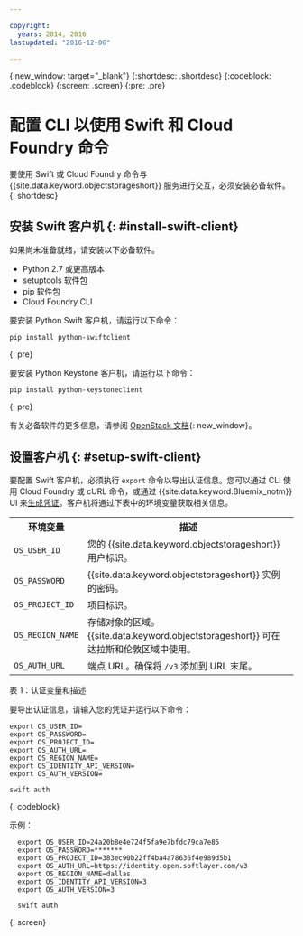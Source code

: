 ```yaml
---

copyright:
  years: 2014, 2016
lastupdated: "2016-12-06"

---
```


{:new_window: target="_blank"}
{:shortdesc: .shortdesc}
{:codeblock: .codeblock}
{:screen: .screen}
{:pre: .pre}

# 配置 CLI 以使用 Swift 和 Cloud Foundry 命令

要使用 Swift 或 Cloud Foundry 命令与 {{site.data.keyword.objectstorageshort}} 服务进行交互，必须安装必备软件。
{: shortdesc}


## 安装 Swift 客户机 {: #install-swift-client}

如果尚未准备就绪，请安装以下必备软件。
* Python 2.7 或更高版本
* setuptools 软件包
* pip 软件包
* Cloud Foundry CLI


要安装 Python Swift 客户机，请运行以下命令：
```
pip install python-swiftclient
```
{: pre}

要安装 Python Keystone 客户机，请运行以下命令：
```
pip install python-keystoneclient
```
{: pre}

有关必备软件的更多信息，请参阅 [OpenStack 文档](http://docs.openstack.org/user-guide/common/cli_install_openstack_command_line_clients.html#install-the-prerequisite-software){: new_window}。


## 设置客户机 {: #setup-swift-client}

要配置 Swift 客户机，必须执行 `export` 命令以导出认证信息。您可以通过 CLI 使用 Cloud Foundry 或 cURL 命令，或通过 {{site.data.keyword.Bluemix_notm}} UI 来[生成凭证](/docs/services/ObjectStorage/os_credentials.html)。客户机将通过下表中的环境变量获取相关信息。


<table>
  <tr>
    <th> 环境变量</th>
    <th> 描述</th>
  </tr>
  <tr>
    <td> <code>OS_USER_ID</code> </td>
    <td> 您的 {{site.data.keyword.objectstorageshort}} 用户标识。</td>
  </tr>
  <tr>
    <td> <code>OS_PASSWORD</code> </td>
    <td> {{site.data.keyword.objectstorageshort}} 实例的密码。</td>
  </tr>
  <tr>
    <td> <code>OS_PROJECT_ID</code> </td>
    <td> 项目标识。</td>
  </tr>
  <tr>
    <td> <code>OS_REGION_NAME</code> </td>
    <td> 存储对象的区域。{{site.data.keyword.objectstorageshort}} 可在达拉斯和伦敦区域中使用。</td>
  </tr>
  <tr>
    <td> <code>OS_AUTH_URL</code> </td>
    <td> 端点 URL。确保将 <code>/v3</code> 添加到 URL 末尾。</td>
  </tr>
</table>

表 1：认证变量和描述


要导出认证信息，请输入您的凭证并运行以下命令：
```
export OS_USER_ID=
export OS_PASSWORD=
export OS_PROJECT_ID=
export OS_AUTH_URL=
export OS_REGION_NAME=
export OS_IDENTITY_API_VERSION=
export OS_AUTH_VERSION=

swift auth
  ```
{: codeblock}


示例：
```
  export OS_USER_ID=24a20b8e4e724f5fa9e7bfdc79ca7e85
  export OS_PASSWORD=*******
  export OS_PROJECT_ID=383ec90b22ff4ba4a78636f4e989d5b1
  export OS_AUTH_URL=https://identity.open.softlayer.com/v3
  export OS_REGION_NAME=dallas
  export OS_IDENTITY_API_VERSION=3
  export OS_AUTH_VERSION=3

  swift auth
  ```
{: screen}
